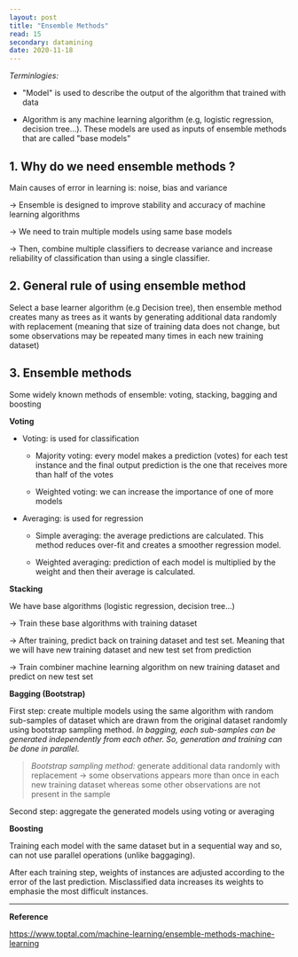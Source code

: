 ```yaml
---
layout: post
title: "Ensemble Methods"
read: 15
secondary: datamining
date: 2020-11-18
---
```


*Terminlogies:* 

+ "Model" is used to describe the output of the algorithm that trained with data

+ Algorithm is any machine learning algorithm (e.g, logistic regression, decision tree...). These models are used as inputs of ensemble methods that are called "base models"

## 1. Why do we need ensemble methods ?
   
Main causes of error in learning is: noise, bias and variance

-> Ensemble is designed to improve stability and accuracy of machine learning algorithms

-> We need to train multiple models using same base models

-> Then, combine multiple classifiers to decrease variance and increase reliability of classification than using a single classifier. 

## 2. General rule of using ensemble method

Select a base learner algorithm (e.g Decision tree), then ensemble method creates many as trees as it wants by generating additional data randomly with replacement (meaning that size of training data does not change, but some observations may be repeated many times in each new training dataset)

## 3. Ensemble methods

Some widely known methods of ensemble: voting, stacking, bagging and boosting

**Voting**

+ Voting: is used for classification
  
    + Majority voting: every model makes a prediction (votes) for each test instance and the final output prediction is the one that receives more than half of the votes

    + Weighted voting: we can increase the importance of one of more models
  
+ Averaging: is used for regression
  
  + Simple averaging: the average predictions are calculated. This method reduces over-fit and creates a smoother regression model.
  
  + Weighted averaging: prediction of each model is multiplied by the weight and then their average is calculated.

**Stacking**

We have base algorithms (logistic regression, decision tree...)

-> Train these base algorithms with training dataset 

-> After training, predict back on training dataset and test set. Meaning that we will have new training dataset and new test set from prediction

-> Train combiner machine learning algorithm on new training dataset and predict on new test set

**Bagging (Bootstrap)**

First step: create multiple models using the same algorithm with random sub-samples of dataset which are drawn from the original dataset randomly using bootstrap sampling method. *In bagging, each sub-samples can be generated independently from each other. So, generation and training can be done in parallel.*

>*Bootstrap sampling method:* generate additional data randomly with replacement -> some observations appears more than once in each new training dataset whereas some other observations are not present in the sample

Second step: aggregate the generated models using voting or averaging


**Boosting**

Training each model with the same dataset but in a sequential way and so, can not use parallel operations (unlike baggaging).

After each training step, weights of instances are adjusted according to the error of the last prediction. Misclassified data increases its weights to emphasie the most difficult instances.

-------------
**Reference** 

https://www.toptal.com/machine-learning/ensemble-methods-machine-learning
